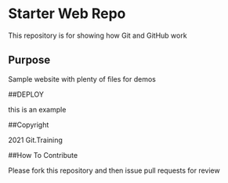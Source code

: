 # Starter Web Repo

This repository is for showing how Git and GitHub work

## Purpose

Sample website with plenty of files for demos

##DEPLOY

this is an example

##Copyright

2021 Git.Training

##How To Contribute

Please fork this repository and then issue pull requests for review